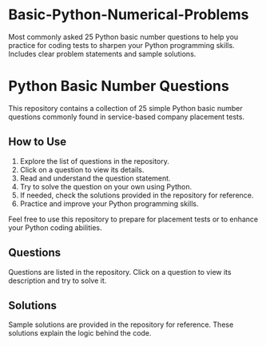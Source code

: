 # Basic-Python-Numerical-Problems
Most commonly asked 25 Python basic number questions to help you practice for coding tests to sharpen your Python programming skills. Includes clear problem statements and sample solutions.

# Python Basic Number Questions

This repository contains a collection of 25 simple Python basic number questions commonly found in service-based company placement tests.

## How to Use

1. Explore the list of questions in the repository.
2. Click on a question to view its details.
3. Read and understand the question statement.
4. Try to solve the question on your own using Python.
5. If needed, check the solutions provided in the repository for reference.
6. Practice and improve your Python programming skills.

Feel free to use this repository to prepare for placement tests or to enhance your Python coding abilities.

## Questions

Questions are listed in the repository. Click on a question to view its description and try to solve it.

## Solutions

Sample solutions are provided in the repository for reference. These solutions explain the logic behind the code.


